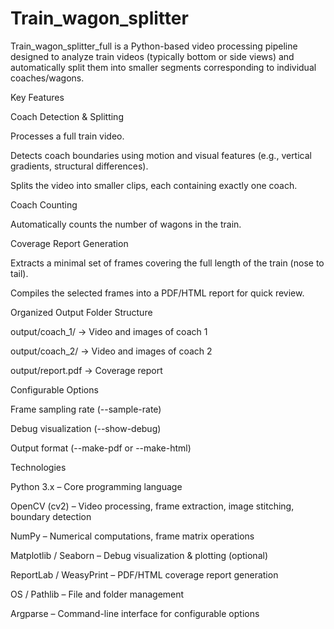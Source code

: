 # Train_wagon_splitter
Train_wagon_splitter_full is a Python-based video processing pipeline designed to analyze train videos (typically bottom or side views) and automatically split them into smaller segments corresponding to individual coaches/wagons. 

Key Features

Coach Detection & Splitting

Processes a full train video.

Detects coach boundaries using motion and visual features (e.g., vertical gradients, structural differences).

Splits the video into smaller clips, each containing exactly one coach.

Coach Counting

Automatically counts the number of wagons in the train.

Coverage Report Generation

Extracts a minimal set of frames covering the full length of the train (nose to tail).

Compiles the selected frames into a PDF/HTML report for quick review.

Organized Output Folder Structure

output/coach_1/ → Video and images of coach 1

output/coach_2/ → Video and images of coach 2

output/report.pdf → Coverage report

Configurable Options

Frame sampling rate (--sample-rate)

Debug visualization (--show-debug)

Output format (--make-pdf or --make-html)

Technologies

Python 3.x – Core programming language

OpenCV (cv2) – Video processing, frame extraction, image stitching, boundary detection

NumPy – Numerical computations, frame matrix operations

Matplotlib / Seaborn – Debug visualization & plotting (optional)

ReportLab / WeasyPrint – PDF/HTML coverage report generation

OS / Pathlib – File and folder management

Argparse – Command-line interface for configurable options
